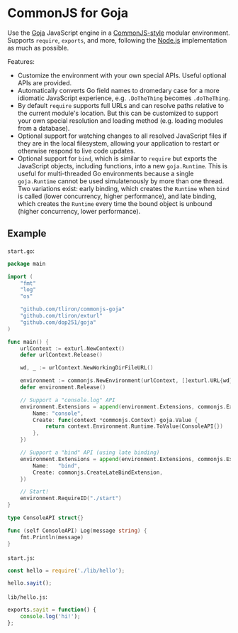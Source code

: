 CommonJS for Goja
=================

Use the [Goja](https://github.com/dop251/goja) JavaScript engine in a
[CommonJS-style](https://wiki.commonjs.org/wiki/CommonJS) modular environment.
Supports `require`, `exports`, and more, following the
[Node.js](https://nodejs.org/api/modules.html) implementation as much as possible.

Features:

* Customize the environment with your own special APIs. Useful optional APIs are provided.
* Automatically converts Go field names to dromedary case for a more idiomatic JavaScript experience,
  e.g. `.DoTheThing` becomes `.doTheThing`.
* By default `require` supports full URLs and can resolve paths relative to the current module's
  location. But this can be customized to support your own special resolution and loading method
  (e.g. loading modules from a database).
* Optional support for watching changes to all resolved JavaScript files if they are in the local
  filesystem, allowing your application to restart or otherwise respond to live code updates.
* Optional support for `bind`, which is similar to `require` but exports the JavaScript objects,
  including functions, into a new `goja.Runtime`. This is useful for multi-threaded Go environments
  because a single `goja.Runtime` cannot be used simulatenously by more than one thread. Two variations
  exist: early binding, which creates the `Runtime` when `bind` is called (lower concurrency, higher
  performance), and late binding, which creates the `Runtime` every time the bound object is unbound
  (higher concurrency, lower performance).

Example
-------

`start.go`:

```go
package main

import (
    "fmt"
    "log"
    "os"

    "github.com/tliron/commonjs-goja"
    "github.com/tliron/exturl"
    "github.com/dop251/goja"
)

func main() {
    urlContext := exturl.NewContext()
    defer urlContext.Release()

    wd, _ := urlContext.NewWorkingDirFileURL()

    environment := commonjs.NewEnvironment(urlContext, []exturl.URL{wd})
    defer environment.Release()

    // Support a "console.log" API
    environment.Extensions = append(environment.Extensions, commonjs.Extension{
        Name: "console",
        Create: func(context *commonjs.Context) goja.Value {
            return context.Environment.Runtime.ToValue(ConsoleAPI{})
        },
    })

    // Support a "bind" API (using late binding)
    environment.Extensions = append(environment.Extensions, commonjs.Extension{
        Name:   "bind",
        Create: commonjs.CreateLateBindExtension,
    })

    // Start!
    environment.RequireID("./start")
}

type ConsoleAPI struct{}

func (self ConsoleAPI) Log(message string) {
    fmt.Println(message)
}
```

`start.js`:

```js
const hello = require('./lib/hello');

hello.sayit();
```

`lib/hello.js`:

```js
exports.sayit = function() {
    console.log('hi!');
};
```
